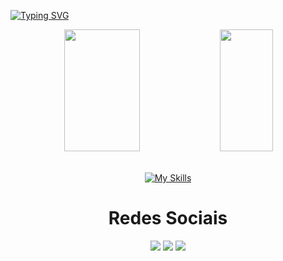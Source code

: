 [![Typing SVG](https://readme-typing-svg.herokuapp.com?font=Kanit&pause=1000&color=61dbfbf&size=30&center=true&vCenter=true&width=1000&heigth=100&lines=Olá,+eu+sou+o+Mateus)](https://git.io/typing-svg)


<div align="center">  
  <img width="49%" height="195px" src="https://github-readme-stats.vercel.app/api?username=viniisponchiado&show_icons=true&count_private=true&hide_border=true&title_color=9500ff&icon_color=d121cb&text_color=ffffff&bg_color=0d1117" /> 
  <img width="41%" height="195px" src="https://github-readme-stats.vercel.app/api/top-langs/?username=viniisponchiado&layout=compact&hide_border=true&title_color=9500ff&text_color=ffffff&bg_color=0d1117" /
 </div>
 <br> <br>

 [![My Skills](https://skillicons.dev/icons?i=react,typescript,javascript,html,css,cs,cpp,mysql,git&theme=dark)](https://skillicons.dev)   
  
  <h1 align="center">Redes Sociais</h1>
    <a href = "mailto: mateus.03fernandesaraujo@gmail.com"><img src="https://img.shields.io/badge/-Gmail-%23333?style=for-the-badge&logo=gmail&logoColor=white" target="_blank"></a>
    <a href = "https://www.linkedin.com/in/mateus-fernandes-3803b622a/"><img src="https://img.shields.io/badge/-LinkedIn-%230077B5?style=for-the-badge&logo=linkedin&logoColor=white" target="_blank"></a>
    <a href = "https://www.instagram.com/mateus_f03/"><img src="https://img.shields.io/badge/Instagram-E4405F?style=for-the-badge&logo=instagram&logoColor=white" target="_blank"></a>
</div>

